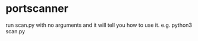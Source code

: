 # portscanner
run scan.py with no arguments and it will tell you how to use it. 
e.g.
python3 scan.py
